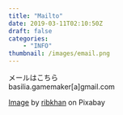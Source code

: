 ```yaml
---
title: "Mailto"
date: 2019-03-11T02:10:50Z
draft: false
categories:
    - "INFO"
thumbnail: /images/email.png
---
```

メールはこちら  
basilia.gamemaker[a]gmail.com  
  
    
      
      
<a href="https://pixabay.com/ja/illustrations/%E9%9B%BB%E5%AD%90%E3%83%A1%E3%83%BC%E3%83%AB-%E3%83%8B%E3%83%A5%E3%83%BC%E3%82%B9%E3%83%AC%E3%82%BF%E3%83%BC-3249062/">Image</a> by <a href="https://pixabay.com/ja/users/ribkhan-380399/">ribkhan</a> on Pixabay